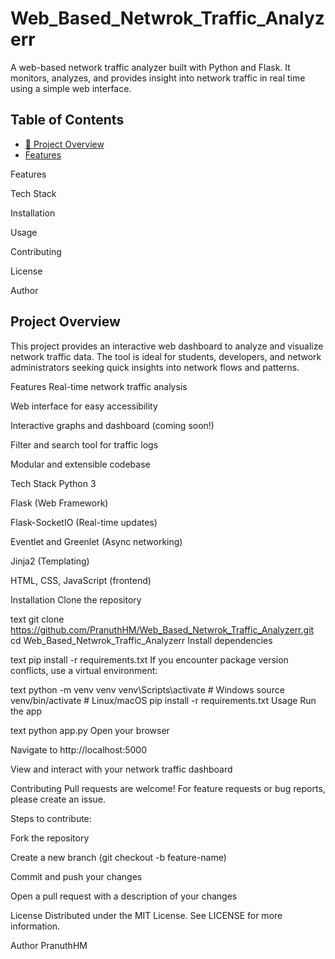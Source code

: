 # Web_Based_Netwrok_Traffic_Analyzerr
A web-based network traffic analyzer built with Python and Flask. It monitors, analyzes, and provides insight into network traffic in real time using a simple web interface.

## Table of Contents
- [📖 Project Overview](#-project-overview)
- [Features](#-Features)

Features

Tech Stack

Installation

Usage

Contributing

License

Author

 ## Project Overview
This project provides an interactive web dashboard to analyze and visualize network traffic data. The tool is ideal for students, developers, and network administrators seeking quick insights into network flows and patterns.

Features
Real-time network traffic analysis

Web interface for easy accessibility

Interactive graphs and dashboard (coming soon!)

Filter and search tool for traffic logs

Modular and extensible codebase

Tech Stack
Python 3

Flask (Web Framework)

Flask-SocketIO (Real-time updates)

Eventlet and Greenlet (Async networking)

Jinja2 (Templating)

HTML, CSS, JavaScript (frontend)

Installation
Clone the repository

text
git clone https://github.com/PranuthHM/Web_Based_Netwrok_Traffic_Analyzerr.git
cd Web_Based_Netwrok_Traffic_Analyzerr
Install dependencies

text
pip install -r requirements.txt
If you encounter package version conflicts, use a virtual environment:

text
python -m venv venv
venv\Scripts\activate    # Windows
source venv/bin/activate # Linux/macOS
pip install -r requirements.txt
Usage
Run the app

text
python app.py
Open your browser

Navigate to http://localhost:5000

View and interact with your network traffic dashboard

Contributing
Pull requests are welcome! For feature requests or bug reports, please create an issue.

Steps to contribute:

Fork the repository

Create a new branch (git checkout -b feature-name)

Commit and push your changes

Open a pull request with a description of your changes

License
Distributed under the MIT License. See LICENSE for more information.

Author
PranuthHM
